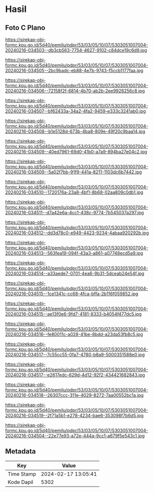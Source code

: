# Hasil

## Foto C Plano

https://sirekap-obj-formc.kpu.go.id/5d40/pemilu/pdpr/53/03/05/10/07/5303051007004-20240216-034503--db3cb563-7754-4627-9102-c84dce19c6d9.jpg

https://sirekap-obj-formc.kpu.go.id/5d40/pemilu/pdpr/53/03/05/10/07/5303051007004-20240216-034505--2bc9badc-eb88-4e7b-9743-f5ccb1177faa.jpg

https://sirekap-obj-formc.kpu.go.id/5d40/pemilu/pdpr/53/03/05/10/07/5303051007004-20240216-034506--72158f2f-6814-4b70-ab2b-2ee9928256c8.jpg

https://sirekap-obj-formc.kpu.go.id/5d40/pemilu/pdpr/53/03/05/10/07/5303051007004-20240216-034507--bf62433a-34a2-4fa2-9459-e333c3241ab0.jpg

https://sirekap-obj-formc.kpu.go.id/5d40/pemilu/pdpr/53/03/05/10/07/5303051007004-20240216-034508--b1e5128d-673b-4ba8-809e-49f20c9baa14.jpg

https://sirekap-obj-formc.kpu.go.id/5d40/pemilu/pdpr/53/03/05/10/07/5303051007004-20240216-034509--40ed7961-69d0-41b0-a7a9-894ba27e04c2.jpg

https://sirekap-obj-formc.kpu.go.id/5d40/pemilu/pdpr/53/03/05/10/07/5303051007004-20240216-034509--5a02f7bb-91f9-441a-8211-1103dc6b7442.jpg

https://sirekap-obj-formc.kpu.go.id/5d40/pemilu/pdpr/53/03/05/10/07/5303051007004-20240216-034510--1720176a-23a8-4bf1-8b68-02aa809c0db1.jpg

https://sirekap-obj-formc.kpu.go.id/5d40/pemilu/pdpr/53/03/05/10/07/5303051007004-20240216-034511--d7a42e6a-4cc1-438c-9774-7b545037a297.jpg

https://sirekap-obj-formc.kpu.go.id/5d40/pemilu/pdpr/53/03/05/10/07/5303051007004-20240216-034512--dd3d78c0-e949-4423-9234-4abaa920292b.jpg

https://sirekap-obj-formc.kpu.go.id/5d40/pemilu/pdpr/53/03/05/10/07/5303051007004-20240216-034513--563fea19-094f-43a3-a861-a07748ecd5a9.jpg

https://sirekap-obj-formc.kpu.go.id/5d40/pemilu/pdpr/53/03/05/10/07/5303051007004-20240216-034514--a33aede7-0701-4ea6-9b31-5dceab24e54f.jpg

https://sirekap-obj-formc.kpu.go.id/5d40/pemilu/pdpr/53/03/05/10/07/5303051007004-20240216-034515--1ce1341c-cc68-4fca-bffa-2b116f059852.jpg

https://sirekap-obj-formc.kpu.go.id/5d40/pemilu/pdpr/53/03/05/10/07/5303051007004-20240216-034515--ae13f0e6-9fd7-4181-8333-b4054f477dc5.jpg

https://sirekap-obj-formc.kpu.go.id/5d40/pemilu/pdpr/53/03/05/10/07/5303051007004-20240216-034516--fe80011c-a028-41be-8bdd-a23da53fb8c5.jpg

https://sirekap-obj-formc.kpu.go.id/5d40/pemilu/pdpr/53/03/05/10/07/5303051007004-20240216-034517--7c55cc55-0fa7-4780-b8a9-5000351588e0.jpg

https://sirekap-obj-formc.kpu.go.id/5d40/pemilu/pdpr/53/03/05/10/07/5303051007004-20240216-034517--e2617edc-629d-4d12-92f2-434421682843.jpg

https://sirekap-obj-formc.kpu.go.id/5d40/pemilu/pdpr/53/03/05/10/07/5303051007004-20240216-034518--26307ccc-311e-4029-8272-7aa00552bc1a.jpg

https://sirekap-obj-formc.kpu.go.id/5d40/pemilu/pdpr/53/03/05/10/07/5303051007004-20240216-034519--2f71a5b1-e278-4234-bae6-353098f7b6d5.jpg

https://sirekap-obj-formc.kpu.go.id/5d40/pemilu/pdpr/53/03/05/10/07/5303051007004-20240216-034504--22e77e93-a72e-444a-9cc1-a679f5e543c1.jpg


## Metadata

| Key        | Value               |
| ---------- | ------------------- |
| Time Stamp | 2024-02-17 13:05:41 |
| Kode Dapil | 5302                |




